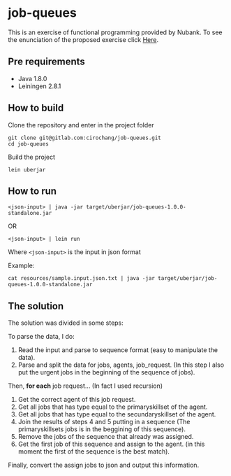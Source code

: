 # job-queues

This is an exercise of functional programming provided by Nubank.
To see the enunciation of the proposed exercise click [Here](/resources/queues-1.txt).

## Pre requirements

- Java 1.8.0
- Leiningen 2.8.1

## How to build

Clone the repository and enter in the project folder
```
git clone git@gitlab.com:cirochang/job-queues.git
cd job-queues
```

Build the project
```
lein uberjar
```

## How to run

```
<json-input> | java -jar target/uberjar/job-queues-1.0.0-standalone.jar
```

OR
```
<json-input> | lein run
```

Where `<json-input>` is the input in json format

Example:
```
cat resources/sample.input.json.txt | java -jar target/uberjar/job-queues-1.0.0-standalone.jar
```

## The solution

The solution was divided in some steps:

To parse the data, I do:
1. Read the input and parse to sequence format (easy to manipulate the data).
2. Parse and split the data for jobs, agents, job_request. (In this step I also put the urgent jobs in the beginning of the sequence of jobs).

Then, **for each** job request... (In fact I used recursion)
1. Get the correct agent of this job request.
2. Get all jobs that has type equal to the primaryskillset of the agent.
3. Get all jobs that has type equal to the secundaryskillset of the agent.
4. Join the results of steps 4 and 5 putting in a sequence (The primaryskillsets jobs is in the beggining of this sequence).
5. Remove the jobs of the sequence that already was assigned.
6. Get the first job of this sequence and assign to the agent. (in this moment the first of the sequence is the best match).

Finally, convert the assign jobs to json and output this information.

